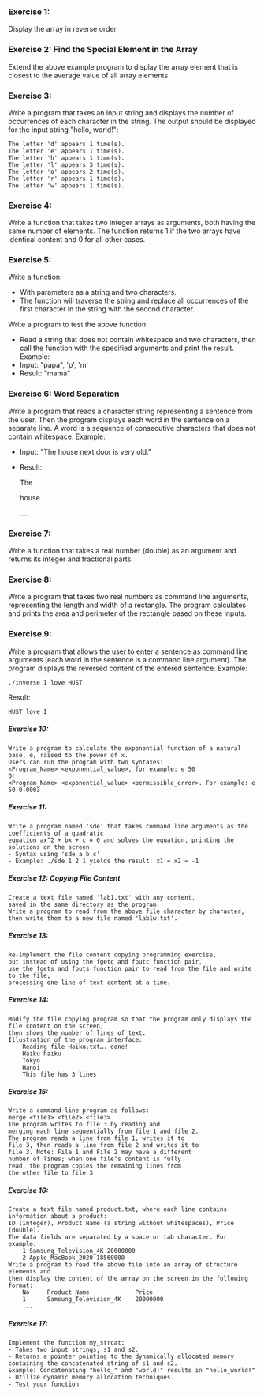 ### Exercise 1: 
Display the array in reverse order
### Exercise 2: Find the Special Element in the Array
Extend the above example program to display the array element 
that is closest to the average value of all array elements.
### Exercise 3:
Write a program that takes an input string and displays the number of occurrences of each character in the string. 
The output should be displayed for the input string "hello, world!":

    The letter 'd' appears 1 time(s).
    The letter 'e' appears 1 time(s).
    The letter 'h' appears 1 time(s).
    The letter 'l' appears 3 time(s).
    The letter 'o' appears 2 time(s).
    The letter 'r' appears 1 time(s).
    The letter 'w' appears 1 time(s).
### Exercise 4:
Write a function that takes two integer arrays as arguments, both having the same number of elements. 
The function returns 1 if the two arrays have identical content and 0 for all other cases.
### Exercise 5:
Write a function:
- With parameters as a string and two characters.
- The function will traverse the string and replace all occurrences 
of the first character in the string with the second character.

Write a program to test the above function:
- Read a string that does not contain whitespace and two characters, 
then call the function with the specified arguments and print the result.
Example:
- Input: "papa", 'p', 'm'
- Result: "mama"
### Exercise 6: Word Separation
Write a program that reads a character string representing a sentence from the user. 
Then the program displays each word in the sentence on a separate line. 
A word is a sequence of consecutive characters that does not contain whitespace.
Example:
- Input: "The house next door is very old."
- Result:

    The
    
    house
    
    ….
### Exercise 7: 
Write a function that takes a real number (double) as an argument and returns its integer and fractional parts.
### Exercise 8:
Write a program that takes two real numbers as command line arguments, 
representing the length and width of a rectangle.
The program calculates and prints the area and perimeter of the rectangle based on these inputs.
### Exercise 9:
Write a program that allows the user to enter a sentence as command line arguments 
(each word in the sentence is a command line argument). 
The program displays the reversed content of the entered sentence.
Example: 

    ./inverse I love HUST
Result:

    HUST love I
##### Exercise 10:
    Write a program to calculate the exponential function of a natural base, e, raised to the power of x. 
    Users can run the program with two syntaxes:
    <Program_Name> <exponential_value>, for example: e 50
    Or
    <Program_Name> <exponential_value> <permissible_error>. For example: e 50 0.0003
##### Exercise 11:
    Write a program named 'sde' that takes command line arguments as the coefficients of a quadratic 
    equation ax^2 + bx + c = 0 and solves the equation, printing the solutions on the screen.
    - Syntax using 'sde a b c'
    - Example: ./sde 1 2 1 yields the result: x1 = x2 = -1
##### Exercise 12: Copying File Content
    Create a text file named 'lab1.txt' with any content, 
    saved in the same directory as the program.
    Write a program to read from the above file character by character, 
    then write them to a new file named 'lab1w.txt'.
##### Exercise 13:
    Re-implement the file content copying programming exercise, 
    but instead of using the fgetc and fputc function pair, 
    use the fgets and fputs function pair to read from the file and write to the file, 
    processing one line of text content at a time.
##### Exercise 14:
    Modify the file copying program so that the program only displays the file content on the screen, 
    then shows the number of lines of text.
    Illustration of the program interface:
        Reading file Haiku.txt…. done!
        Haiku haiku
        Tokyo
        Hanoi
        This file has 3 lines
##### Exercise 15: 
    Write a command-line program as follows:
    merge <file1> <file2> <file3>
    The program writes to file 3 by reading and
    merging each line sequentially from file 1 and file 2.
    The program reads a line from file 1, writes it to
    file 3, then reads a line from file 2 and writes it to
    file 3. Note: File 1 and File 2 may have a different
    number of lines; when one file's content is fully
    read, the program copies the remaining lines from
    the other file to file 3
##### Exercise 16:
    Create a text file named product.txt, where each line contains information about a product: 
    ID (integer), Product Name (a string without whitespaces), Price (double). 
    The data fields are separated by a space or tab character. For example:
        1 Samsung_Television_4K 20000000
        2 Apple_MacBook_2020 18560000
    Write a program to read the above file into an array of structure elements and 
    then display the content of the array on the screen in the following format:
        No     Product Name             Price
        1      Samsung_Television_4K    20000000
        ...
##### Exercise 17: 
    Implement the function my_strcat:
    - Takes two input strings, s1 and s2.
    - Returns a pointer pointing to the dynamically allocated memory containing the concatenated string of s1 and s2.
    Example: Concatenating "hello_" and "world!" results in "hello_world!"
    - Utilize dynamic memory allocation techniques.
    - Test your function






